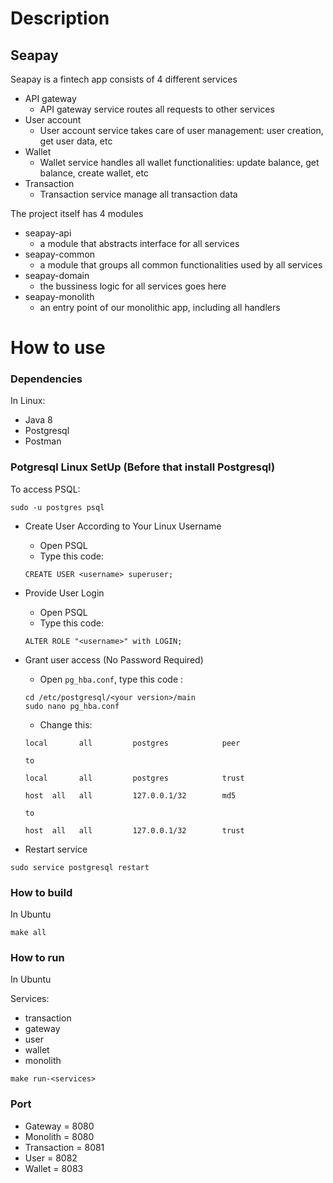  # Description

 ## Seapay
 
Seapay is a fintech app consists of 4 different services
  - API gateway
    - API gateway service routes all requests to other services
  - User account
    - User account service takes care of user management: user creation, get user data, etc
  - Wallet
    - Wallet service handles all wallet functionalities: update balance, get balance, create wallet, etc
  - Transaction
    - Transaction service manage all transaction data

The project itself has 4 modules
 - seapay-api
   - a module that abstracts interface for all services
 - seapay-common
   - a module that groups all common functionalities used by all services
 - seapay-domain
   - the bussiness logic for all services goes here
 - seapay-monolith
   - an entry point of our monolithic app, including all handlers
  
 # How to use

 ### Dependencies
 In Linux:
 - Java 8
 - Postgresql
 - Postman
 
 ### Potgresql Linux SetUp (Before that install Postgresql)
  
  To access PSQL:
  ```
  sudo -u postgres psql
  ```

  - Create User According to Your Linux Username
    - Open PSQL
    - Type this code:
    ```
    CREATE USER <username> superuser;
    ```
  - Provide User Login
    - Open PSQL
    - Type this code:
    ```
    ALTER ROLE "<username>" with LOGIN;
    ```
  - Grant user access (No Password Required)
    -  Open ``` pg_hba.conf ```, type this code :
    ```
    cd /etc/postgresql/<your version>/main
    sudo nano pg_hba.conf
    ```
    - Change this:
    ```
    local       all         postgres            peer

    to

    local       all         postgres            trust
    ```
    
    ```
    host  all   all         127.0.0.1/32        md5

    to

    host  all   all         127.0.0.1/32        trust
    ```

  - Restart service
  ```
  sudo service postgresql restart
  ```

 ### How to build
 In Ubuntu

 ```
 make all
 ```

 ### How to run
 In Ubuntu
 
 Services:
 - transaction
 - gateway
 - user
 - wallet
 - monolith

 ```
 make run-<services>
 ```

 ### Port
 - Gateway = 8080
 - Monolith = 8080
 - Transaction = 8081
 - User = 8082
 - Wallet = 8083
  




